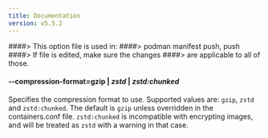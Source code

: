 ```yaml
---
title: Documentation
version: v5.5.2
---
```


####> This option file is used in:
####>   podman manifest push, push
####> If file is edited, make sure the changes
####> are applicable to all of those.
#### **--compression-format**=**gzip** | *zstd* | *zstd:chunked*

Specifies the compression format to use.  Supported values are: `gzip`, `zstd` and `zstd:chunked`.  The default is `gzip` unless overridden in the containers.conf file.
`zstd:chunked` is incompatible with encrypting images, and will be treated as `zstd` with a warning in that case.

